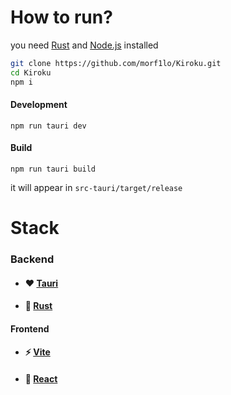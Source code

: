 # How to run?

you need [Rust](https://rust-lang.org) and [Node.js](https://nodejs.org) installed

```bash
git clone https://github.com/morf1lo/Kiroku.git
cd Kiroku
npm i
```
#### Development
```
npm run tauri dev
```
#### Build
```
npm run tauri build
```
it will appear in `src-tauri/target/release`


# Stack

### Backend
- #### ❤️ [Tauri](https://v2.tauri.app)
- #### 🦀 [Rust](https://rust-lang.org)
#### Frontend
- #### ⚡️ [Vite](https://vite.dev)
- #### 🌟 [React](https://react.dev)
